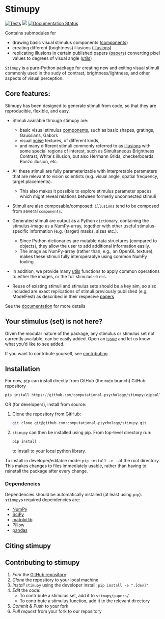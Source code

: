 # Stimupy

[![Tests](https://github.com/computational-psychology/stimupy/actions/workflows/test.yml/badge.svg)](https://github.com/computational-psychology/stimupy/actions/workflows/test.yml) [![](https://img.shields.io/badge/python-3.8+-blue.svg)](https://www.python.org/downloads/)
[![Documentation Status](https://readthedocs.org/projects/stimupy/badge/?version=latest)](https://stimupy.readthedocs.io/en/latest/?badge=latest)

Contains submodules for
- drawing basic visual stimulus components ([components](stimupy/components/))
- creating different (brightness) illusions ([illusions](stimupy/illusions/))
- replicating illusions in certain published papers  ([papers](stimupy/papers/))
converting pixel values to degrees of visual angle ([utils](stimupy/utils/))

`Stimupy` is a pure-Python package
for creating new and exiting visual stimuli
commonly used in the sudy of contrast, brightness/lightness,
and other aspects of visual perception.

## Core features:
Stimupy has been designed to generate stimuli from code,
so that they are reproducible, flexible, and easy.
- Stimuli available through stimupy are:
  - basic visual stimulus [components](stimupy/components/),
    such as basic shapes, gratings, Gaussians, Gabors
  - visual [noise](stimupy/noises/) textures, of different kinds,
  - and many different stimuli commonly referred to as [illusions](stimupy/illusions/)
    with some special regions of interest,
    such as Simultaneous Brightness Contrast, White's illusion,
    but also Hermann Grids, checkerboards, Ponzo illusion, etc.

- All these stimuli are fully parameterizable
  with interpretable parameters that are relevant to vision scientists
  (e.g. visual angle, spatial frequency, target placements).
  - This also makes it possible to explore stimulus parameter spaces
    which might reveal relations between formerly unconnected stimuli

- Stimuli are also composable/composed:
`illusions` tend to be composed from several `components`.

- Generated stimuli are output as a Python `dict`ionary,
containing the stimulus-image as a NumPy-array,
together with other useful stimulus-specific information
(e.g. (target) masks, sizes etc.).
    - Since Python dictionaries are mutable data structures (compared to objects),
      they allow the user to add additional information easily.
    - The image as NumPy-array (rather than, e.g., an OpenGL texture),
      makes these stimuli fully interoperablye using common NumPy tooling.

- In addition, we provide many [utils](stimupy/utils/) functions
  to apply common operations to either the images, or the full stimulus-`dict`s.

- Reuse of existing stimuli and stimulus sets should be a key aim,
  so also included are exact replications of stimuli previously published (e.g. ModelFest)
  as described in their respecive [papers](stimupy/papers/)

See the [documentation](https://stimupy.readthedocs.io/en/latest/) for more details

## Your stimulus (set) is not here?
Given the modular nature of the package,
any stimulus or stimulus set not currently available, can be easily added.
Open an [issue](https://github.com/computational-psychology/stimupy/issues/new)
and let us know what you'd like to see added.

If you want to contribute yourself, see [contributing](#contributing-to-stimupy)



## Installation

For now, `pip` can install directly from GitHub (the `main` branch)
GitHub repository
```python
pip install https://github.com/computational-psychology/stimupy/zipball/main
```

OR (for developers), install from source:
1. Clone the repository from GitHub:

    ```bash
    git clone git@github.com:computational-psychology/stimupy.git
    ```

2. `stimupy` can then be installed using pip.
    From top-level directory run:

    ```python
    pip install .
    ```

    to install to your local python library.

To install in developer/editable mode: `pip install -e .` at the root directory.
This makes changes to files immediately usable,
rather than having to reinstall the package after every change.

### Dependencies
Dependencies should be automatically installed (at least using `pip`).
`stimupy`s required dependencies are:
- [NumPy](https://numpy.org/)
- [SciPy](https://scipy.org/)
- [matplotlib](https://matplotlib.org/)
- [Pillow](https://pillow.readthedocs.io/)
- [pandas](https://pandas.pydata.org/)

## Citing stimupy

## Contributing to stimupy
1. *Fork* the [GitHub repository](https://github.com/computational-psychology/stimupy/)
2. *Clone* the repository to your local machine
3. *Install* `stimupy` using the developer install: `pip install -e ".[dev]"`
4. *Edit* the code:
    - To contribute a stimulus set, add it to `stimupy/papers/`
    - To contribute a stimulus function, add it to the relevant directory
5. *Commit & Push* to your fork
6. *Pull request* from your fork to our repository